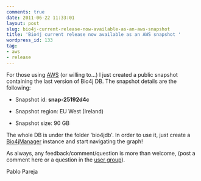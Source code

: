 ```yaml
---
comments: true
date: 2011-06-22 11:33:01
layout: post
slug: bio4j-current-release-now-available-as-an-aws-snapshot
title: 'Bio4j current release now available as an AWS snapshot '
wordpress_id: 133
tag:
- aws
- release
---
```


For those using [AWS](http://aws.amazon.com) (or willing to...) I just created a public snapshot containing the last version of Bio4j DB.
The snapshot details are the following:



	
  * Snapshot id: **snap-25192d4c**

	
  * Snapshot region: EU West (Ireland)

	
  * Snapshot size: 90 GB


The whole DB is under the folder 'bio4jdb'.
In order to use it, just create a [Bio4jManager](http://www.bio4j.com/docs/bio4jmodel/apidocs/com/era7/bioinfo/bio4jmodel/util/Bio4jManager.html) instance and start navigating the graph!

As always, any feedback/comment/question is more than welcome, 
(post a comment here or a question in the [user group](http://groups.google.com/group/bio4j-user)).

Pablo Pareja


